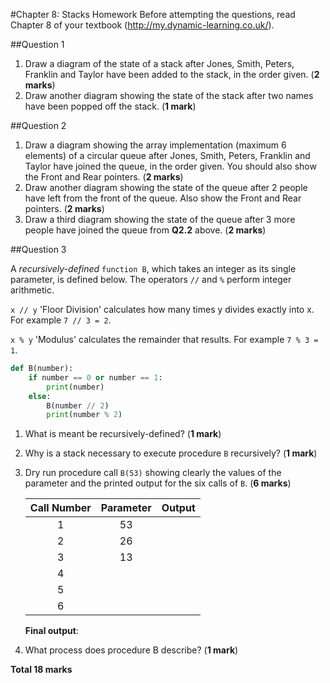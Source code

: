 #Chapter 8: Stacks Homework
Before attempting the questions, read Chapter 8 of your textbook (http://my.dynamic-learning.co.uk/).

##Question 1

1. Draw a diagram of the state of a stack after Jones, Smith, Peters, Franklin and Taylor have been added to the stack, in the order given. (**2 marks**)
2. Draw another diagram showing the state of the stack after two names have been popped off the stack. (**1 mark**)

##Question 2

1. Draw a diagram showing the array implementation (maximum 6 elements) of a circular queue after Jones, Smith, Peters, Franklin and Taylor have joined the queue, in the order given. You should also show the Front and Rear pointers. (**2 marks**)
2. Draw another diagram showing the state of the queue after 2 people have left from the front of the queue. Also show the Front and Rear pointers. (**2 marks**)
3. Draw a third diagram showing the state of the queue after 3 more people have joined the queue from **Q2.2** above. (**2 marks**)

##Question 3

A *recursively-defined* `function B`, which takes an integer as its single parameter, is defined below. The operators `//` and `%` perform integer arithmetic.

``x // y`` 'Floor Division' calculates how many times y divides exactly into x. For example `7 // 3 = 2`.

`x % y` 'Modulus' calculates the remainder that results. For example `7 % 3 = 1`.

````python
def B(number):
    if number == 0 or number == 1:
        print(number)
    else:
        B(number // 2)
        print(number % 2)
````

1. What is meant be recursively-defined? (**1 mark**)
2. Why is a stack necessary to execute procedure `B` recursively? (**1 mark**)
3. Dry run procedure call `B(53)` showing clearly the values of the parameter and the printed output for the six calls of `B`. (**6 marks**)

    |Call Number|Parameter|Output|
    |:---------:|:-------:|:----:|
    |1|53| |
    |2|26| |
    |3|13| |
    |4| | |
    |5| | |
    |6| | |

    **Final output**:

4. What process does procedure B describe? (**1 mark**)


**Total 18 marks**
